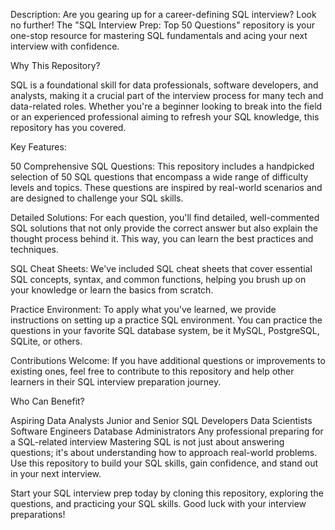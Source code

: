 Description:
Are you gearing up for a career-defining SQL interview? Look no further! The "SQL Interview Prep: Top 50 Questions" repository is your one-stop resource for mastering SQL fundamentals and acing your next interview with confidence.

Why This Repository?

SQL is a foundational skill for data professionals, software developers, and analysts, making it a crucial part of the interview process for many tech and data-related roles. Whether you're a beginner looking to break into the field or an experienced professional aiming to refresh your SQL knowledge, this repository has you covered.

Key Features:

50 Comprehensive SQL Questions: This repository includes a handpicked selection of 50 SQL questions that encompass a wide range of difficulty levels and topics. These questions are inspired by real-world scenarios and are designed to challenge your SQL skills.

Detailed Solutions: For each question, you'll find detailed, well-commented SQL solutions that not only provide the correct answer but also explain the thought process behind it. This way, you can learn the best practices and techniques.

SQL Cheat Sheets: We've included SQL cheat sheets that cover essential SQL concepts, syntax, and common functions, helping you brush up on your knowledge or learn the basics from scratch.

Practice Environment: To apply what you've learned, we provide instructions on setting up a practice SQL environment. You can practice the questions in your favorite SQL database system, be it MySQL, PostgreSQL, SQLite, or others.

Contributions Welcome: If you have additional questions or improvements to existing ones, feel free to contribute to this repository and help other learners in their SQL interview preparation journey.

Who Can Benefit?

Aspiring Data Analysts
Junior and Senior SQL Developers
Data Scientists
Software Engineers
Database Administrators
Any professional preparing for a SQL-related interview
Mastering SQL is not just about answering questions; it's about understanding how to approach real-world problems. Use this repository to build your SQL skills, gain confidence, and stand out in your next interview.

Start your SQL interview prep today by cloning this repository, exploring the questions, and practicing your SQL skills. Good luck with your interview preparations!
